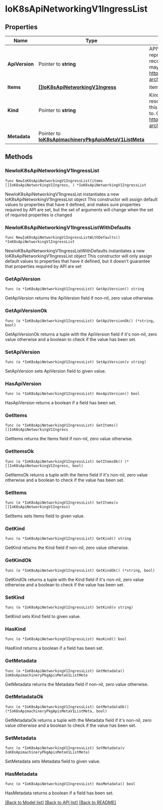 # IoK8sApiNetworkingV1IngressList

## Properties

Name | Type | Description | Notes
------------ | ------------- | ------------- | -------------
**ApiVersion** | Pointer to **string** | APIVersion defines the versioned schema of this representation of an object. Servers should convert recognized schemas to the latest internal value, and may reject unrecognized values. More info: https://git.k8s.io/community/contributors/devel/sig-architecture/api-conventions.md#resources | [optional] 
**Items** | [**[]IoK8sApiNetworkingV1Ingress**](IoK8sApiNetworkingV1Ingress.md) | items is the list of Ingress. | 
**Kind** | Pointer to **string** | Kind is a string value representing the REST resource this object represents. Servers may infer this from the endpoint the client submits requests to. Cannot be updated. In CamelCase. More info: https://git.k8s.io/community/contributors/devel/sig-architecture/api-conventions.md#types-kinds | [optional] 
**Metadata** | Pointer to [**IoK8sApimachineryPkgApisMetaV1ListMeta**](IoK8sApimachineryPkgApisMetaV1ListMeta.md) |  | [optional] 

## Methods

### NewIoK8sApiNetworkingV1IngressList

`func NewIoK8sApiNetworkingV1IngressList(items []IoK8sApiNetworkingV1Ingress, ) *IoK8sApiNetworkingV1IngressList`

NewIoK8sApiNetworkingV1IngressList instantiates a new IoK8sApiNetworkingV1IngressList object
This constructor will assign default values to properties that have it defined,
and makes sure properties required by API are set, but the set of arguments
will change when the set of required properties is changed

### NewIoK8sApiNetworkingV1IngressListWithDefaults

`func NewIoK8sApiNetworkingV1IngressListWithDefaults() *IoK8sApiNetworkingV1IngressList`

NewIoK8sApiNetworkingV1IngressListWithDefaults instantiates a new IoK8sApiNetworkingV1IngressList object
This constructor will only assign default values to properties that have it defined,
but it doesn't guarantee that properties required by API are set

### GetApiVersion

`func (o *IoK8sApiNetworkingV1IngressList) GetApiVersion() string`

GetApiVersion returns the ApiVersion field if non-nil, zero value otherwise.

### GetApiVersionOk

`func (o *IoK8sApiNetworkingV1IngressList) GetApiVersionOk() (*string, bool)`

GetApiVersionOk returns a tuple with the ApiVersion field if it's non-nil, zero value otherwise
and a boolean to check if the value has been set.

### SetApiVersion

`func (o *IoK8sApiNetworkingV1IngressList) SetApiVersion(v string)`

SetApiVersion sets ApiVersion field to given value.

### HasApiVersion

`func (o *IoK8sApiNetworkingV1IngressList) HasApiVersion() bool`

HasApiVersion returns a boolean if a field has been set.

### GetItems

`func (o *IoK8sApiNetworkingV1IngressList) GetItems() []IoK8sApiNetworkingV1Ingress`

GetItems returns the Items field if non-nil, zero value otherwise.

### GetItemsOk

`func (o *IoK8sApiNetworkingV1IngressList) GetItemsOk() (*[]IoK8sApiNetworkingV1Ingress, bool)`

GetItemsOk returns a tuple with the Items field if it's non-nil, zero value otherwise
and a boolean to check if the value has been set.

### SetItems

`func (o *IoK8sApiNetworkingV1IngressList) SetItems(v []IoK8sApiNetworkingV1Ingress)`

SetItems sets Items field to given value.


### GetKind

`func (o *IoK8sApiNetworkingV1IngressList) GetKind() string`

GetKind returns the Kind field if non-nil, zero value otherwise.

### GetKindOk

`func (o *IoK8sApiNetworkingV1IngressList) GetKindOk() (*string, bool)`

GetKindOk returns a tuple with the Kind field if it's non-nil, zero value otherwise
and a boolean to check if the value has been set.

### SetKind

`func (o *IoK8sApiNetworkingV1IngressList) SetKind(v string)`

SetKind sets Kind field to given value.

### HasKind

`func (o *IoK8sApiNetworkingV1IngressList) HasKind() bool`

HasKind returns a boolean if a field has been set.

### GetMetadata

`func (o *IoK8sApiNetworkingV1IngressList) GetMetadata() IoK8sApimachineryPkgApisMetaV1ListMeta`

GetMetadata returns the Metadata field if non-nil, zero value otherwise.

### GetMetadataOk

`func (o *IoK8sApiNetworkingV1IngressList) GetMetadataOk() (*IoK8sApimachineryPkgApisMetaV1ListMeta, bool)`

GetMetadataOk returns a tuple with the Metadata field if it's non-nil, zero value otherwise
and a boolean to check if the value has been set.

### SetMetadata

`func (o *IoK8sApiNetworkingV1IngressList) SetMetadata(v IoK8sApimachineryPkgApisMetaV1ListMeta)`

SetMetadata sets Metadata field to given value.

### HasMetadata

`func (o *IoK8sApiNetworkingV1IngressList) HasMetadata() bool`

HasMetadata returns a boolean if a field has been set.


[[Back to Model list]](../README.md#documentation-for-models) [[Back to API list]](../README.md#documentation-for-api-endpoints) [[Back to README]](../README.md)


